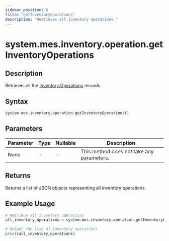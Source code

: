 ```yaml
---
sidebar_position: 6
title: "getInventoryOperations"
description: "Retrieves all inventory operations."
---
```


# system.mes.inventory.operation.getInventoryOperations

## Description

Retrieves all the [Inventory Operations](../../data-model/inventory-model/inventory-operation) records.

## Syntax

```python
system.mes.inventory.operation.getInventoryOperations()
```

## Parameters

| Parameter | Type | Nullable | Description                               |
|-----------|------|----------|-------------------------------------------|
| None      | -    | -        | This method does not take any parameters. |

## Returns

Returns a list of JSON objects representing all inventory operations.

## Example Usage

```python
# Retrieve all inventory operations
all_inventory_operations = system.mes.inventory.operation.getInventoryOperations()

# Output the list of inventory operations
print(all_inventory_operations)
```
